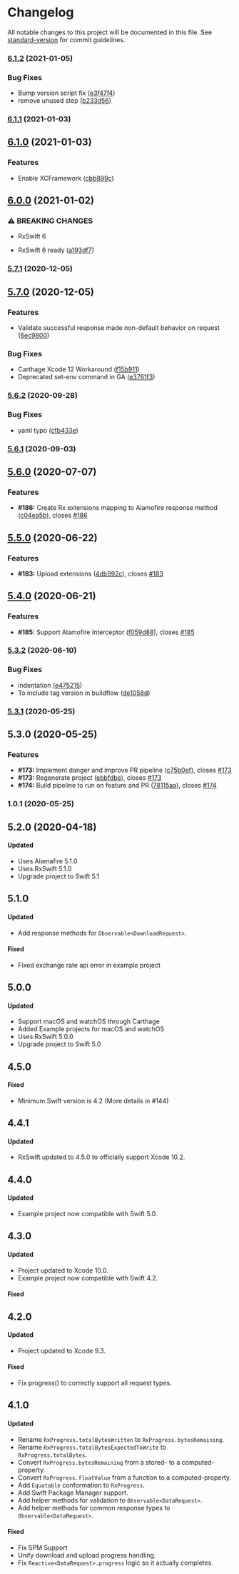 # Changelog

All notable changes to this project will be documented in this file. See [standard-version](https://github.com/conventional-changelog/standard-version) for commit guidelines.

### [6.1.2](https://github.com/RxSwiftCommunity/RxAlamofire/branches/compare/v6.1.2%0Dv6.1.1) (2021-01-05)


### Bug Fixes

* Bump version script fix ([e3f47f4](https://github.com/RxSwiftCommunity/RxAlamofire/commits/e3f47f480432f305403cc9cefcd65bb346268377))
* remove unused step ([b233d56](https://github.com/RxSwiftCommunity/RxAlamofire/commits/b233d56929c9166835dd4b0f8b84c8c13e881cd9))

### [6.1.1](https://github.com/RxSwiftCommunity/RxAlamofire/branches/compare/v6.1.1%0Dv6.1.0) (2021-01-03)

## [6.1.0](https://github.com/RxSwiftCommunity/RxAlamofire/branches/compare/v6.1.0%0Dv6.0.0) (2021-01-03)


### Features

* Enable XCFramework ([cbb899c](https://github.com/RxSwiftCommunity/RxAlamofire/commits/cbb899ca8712ea50d60110484ce0b12de99ab8da))

## [6.0.0](https://github.com/RxSwiftCommunity/RxAlamofire/branches/compare/v6.0.0%0Dv5.7.1) (2021-01-02)


### ⚠ BREAKING CHANGES

* RxSwift 6

* RxSwift 6 ready ([a193df7](https://github.com/RxSwiftCommunity/RxAlamofire/commits/a193df78808b9c61bfccf5a1530c5614dbe7ff18))

### [5.7.1](https://github.com/RxSwiftCommunity/RxAlamofire/branches/compare/v5.7.1%0Dv5.7.0) (2020-12-05)

## [5.7.0](https://github.com/RxSwiftCommunity/RxAlamofire/branches/compare/v5.7.0%0Dv5.6.2) (2020-12-05)


### Features

* Validate successful response made non-default behavior on request ([6ec9800](https://github.com/RxSwiftCommunity/RxAlamofire/commits/6ec9800b3c5f24cb52f1b1eacefbdd7633cc67e5))


### Bug Fixes

* Carthage Xcode 12 Workaround ([f15b911](https://github.com/RxSwiftCommunity/RxAlamofire/commits/f15b9119b4a052faeb808f5c803b3e4280becea0))
* Deprecated set-env command in GA ([e3761f3](https://github.com/RxSwiftCommunity/RxAlamofire/commits/e3761f3a4f5c450f2ec28287d54a857638b8a25f))

### [5.6.2](https://github.com/RxSwiftCommunity/RxAlamofire/branches/compare/v5.6.2%0Dv5.6.1) (2020-09-28)


### Bug Fixes

* yaml typo ([cfb433e](https://github.com/RxSwiftCommunity/RxAlamofire/commits/cfb433ee562bebe7c40d81efbc9a21e8ddb72273))

### [5.6.1](https://github.com/RxSwiftCommunity/RxAlamofire/branches/compare/v5.6.1%0Dv5.6.0) (2020-09-03)

## [5.6.0](https://github.com/RxSwiftCommunity/RxAlamofire/branches/compare/v5.6.0%0Dv5.5.0) (2020-07-07)


### Features

* **#186:** Create Rx extensions mapping to Alamofire response method ([c04ea5b](https://github.com/RxSwiftCommunity/RxAlamofire/commits/c04ea5bfb0f0f7306742f266e24c5f09a12d0f9e)), closes [#186](https://github.com/RxSwiftCommunity/RxAlamofire/issues/186)

## [5.5.0](https://github.com/RxSwiftCommunity/RxAlamofire/branches/compare/v5.5.0%0Dv5.4.0) (2020-06-22)


### Features

* **#183:** Upload extensions ([4db992c](https://github.com/RxSwiftCommunity/RxAlamofire/commits/4db992c6ff1179d957075687f407fcf9e8a28845)), closes [#183](https://github.com/RxSwiftCommunity/RxAlamofire/issues/183)

## [5.4.0](https://github.com/RxSwiftCommunity/RxAlamofire/branches/compare/v5.4.0%0Dv5.3.2) (2020-06-21)


### Features

* **#185:** Support Alamofire Interceptor ([f059d88](https://github.com/RxSwiftCommunity/RxAlamofire/commits/f059d88212e4191ef16567211fdcd3632215c819)), closes [#185](https://github.com/RxSwiftCommunity/RxAlamofire/issues/185)

### [5.3.2](https://github.com/RxSwiftCommunity/RxAlamofire/branches/compare/v5.3.2%0Dv5.3.1) (2020-06-10)


### Bug Fixes

* indentation ([e475215](https://github.com/RxSwiftCommunity/RxAlamofire/commits/e47521554cb501e4a935459da70b63af28f51200))
* To include tag version in buildflow ([de1058d](https://github.com/RxSwiftCommunity/RxAlamofire/commits/de1058d827b131273505d115b3d4404a33887c78))

### [5.3.1](https://github.com/RxSwiftCommunity/RxAlamofire/branches/compare/v5.3.1%0Dv5.3.0) (2020-05-25)

## 5.3.0 (2020-05-25)


### Features

* **#173:** Implement danger and improve PR pipeline ([c75b0ef](https://github.com/RxSwiftCommunity/RxAlamofire/commits/c75b0efd37cd0ae90b465d4f7772ff4ee276b5b3)), closes [#173](https://github.com/RxSwiftCommunity/RxAlamofire/issues/173)
* **#173:** Regenerate project ([ebbfdbe](https://github.com/RxSwiftCommunity/RxAlamofire/commits/ebbfdbe588aa26a1a4b0623e4e68a41c4857d5d5)), closes [#173](https://github.com/RxSwiftCommunity/RxAlamofire/issues/173)
* **#174:** Build pipeline to run on feature and PR ([78115aa](https://github.com/RxSwiftCommunity/RxAlamofire/commits/78115aac1941852ab1f4b8a3d369782948acaf68)), closes [#174](https://github.com/RxSwiftCommunity/RxAlamofire/issues/174)

### 1.0.1 (2020-05-25)

## 5.2.0 (2020-04-18)

#### Updated
* Uses Alamafire 5.1.0
* Uses RxSwift 5.1.0
* Upgrade project to Swift 5.1

## 5.1.0

#### Updated

* Add response methods for `Observable<DownloadRequest>`.

#### Fixed

* Fixed exchange rate api error in example project

## 5.0.0

#### Updated
* Support macOS and watchOS through Carthage 
* Added Example projects for macOS and watchOS 
* Uses RxSwift 5.0.0
* Upgrade project to Swift 5.0

## 4.5.0

#### Fixed
*  Minimum Swift version is 4.2 (More details in #144)

## 4.4.1

#### Updated
* RxSwift updated to 4.5.0 to officially support Xcode 10.2.

## 4.4.0

#### Updated
* Example project now compatible with Swift 5.0.

## 4.3.0

#### Updated
* Project updated to Xcode 10.0.
* Example project now compatible with Swift 4.2.

#### Fixed

## 4.2.0

#### Updated
* Project updated to Xcode 9.3.

#### Fixed
* Fix progress() to correctly support all request types.

## 4.1.0

#### Updated

* Rename `RxProgress.totalBytesWritten` to `RxProgress.bytesRemaining`.
* Rename `RxProgress.totalBytesExpectedToWrite` to `RxProgress.totalBytes`.
* Convert `RxProgress.bytesRemaining` from a stored- to a computed-property.
* Convert `RxProgress.floatValue` from a function to a computed-property.
* Add `Equatable` conformation to `RxProgress`.
* Add Swift Package Manager support.
* Add helper methods for validation to `Observable<DataRequest>`.
* Add helper methods for common response types to `Observable<DataRequest>`.

#### Fixed

* Fix SPM Support
* Unify download and upload progress handling.
* Fix `Reactive<DataRequest>.progress` logic so it actually completes.
